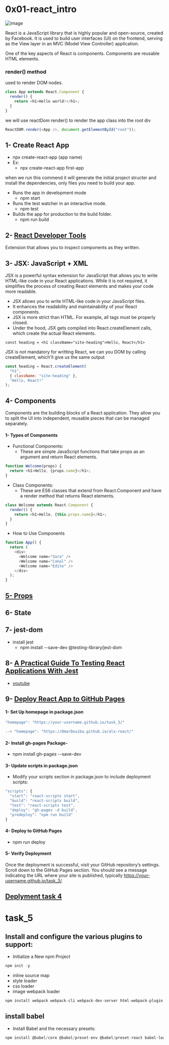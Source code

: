 # 0x01-react_intro

![image](https://s3.amazonaws.com/alx-intranet.hbtn.io/uploads/medias/2019/12/79df527164ac54981039.jpg?X-Amz-Algorithm=AWS4-HMAC-SHA256&X-Amz-Credential=AKIARDDGGGOUSBVO6H7D%2F20240625%2Fus-east-1%2Fs3%2Faws4_request&X-Amz-Date=20240625T110610Z&X-Amz-Expires=86400&X-Amz-SignedHeaders=host&X-Amz-Signature=37c25502097d91a43cf40977dd836b2bd8c3af8c3b791bf29978e09a1557307c)

React is a JavaScript library that is highly popular and open-source, created by Facebook. It is used to build user interfaces (UI) on the frontend, serving as the View layer in an MVC (Model View Controller) application.

One of the key aspects of React is components. Components are reusable HTML elements.

### render() method

used to render DOM nodes.

```js
class App extends React.Component {
  render() {
    return <h1>Hello world!</h1>;
  }
}
```

we will use reactDom render() to render the app class into the root div

```js
ReactDOM.render(<App />, document.getElementById("root"));
```

## 1- Create React App

- npx create-react-app (app name)
- Ex:
  - npx create-react-app first-app

when we run this commend it will generate the initial project structer and install the dependencies, only files you need to build your app.

- Runs the app in development mode
  - npm start
- Runs the test watcher in an interactive mode.
  - npm test
- Builds the app for production to the build folder.
  - npm run build

## 2- [React Developer Tools](https://chromewebstore.google.com/detail/react-developer-tools/fmkadmapgofadopljbjfkapdkoienihi)

Extension that allows you to inspect components as they written.

## 3- JSX: JavaScript + XML

JSX is a powerful syntax extension for JavaScript that allows you to write HTML-like code in your React applications. While it is not required, it simplifies the process of creating React elements and makes your code more readable.

- JSX allows you to write HTML-like code in your JavaScript files.
- It enhances the readability and maintainability of your React components.
- JSX is more strict than HTML. For example, all tags must be properly closed.
- Under the hood, JSX gets compiled into React.createElement calls, which create the actual React elements.

```JS
const heading = <h1 className="site-heading">Hello, React</h1>
```

JSX is not mandatory for writting React, we can you DOM by calling createElement, which'll give us the same output

```js
const heading = React.createElement(
  "h1",
  { className: "site-heading" },
  "Hello, React!"
);
```

## 4- Components

Components are the building blocks of a React application. They allow you to split the UI into independent, reusable pieces that can be managed separately.

#### 1- Types of Components

- Functional Components:
  - These are simple JavaScript functions that take props as an argument and return React elements.

```js
function Welcome(props) {
  return <h1>Hello, {props.name}</h1>;
}
```

- Class Components:
  - These are ES6 classes that extend from React.Component and have a render method that returns React elements.

```js
class Welcome extends React.Component {
  render() {
    return <h1>Hello, {this.props.name}</h1>;
  }
}
```

- How to Use Components

```js
function App() {
  return (
    <div>
      <Welcome name="Sara" />
      <Welcome name="Cahal" />
      <Welcome name="Edite" />
    </div>
  );
}
```

## [5- Props](../0x02-react_props/)

## 6- State

## 7- jest-dom

- install jest
  - npm install --save-dev @testing-library/jest-dom

## 8- [A Practical Guide To Testing React Applications With Jest](https://www.smashingmagazine.com/2020/06/practical-guide-testing-react-applications-jest/)

- [youtube](https://www.youtube.com/watch?v=KsiuE0IS9AE&list=PLGDf0elkI13EfDa45q-q1YpAIMBl5mjab&index=2)

## 9- [Deploy React App to GitHub Pages](https://www.youtube.com/watch?v=7wzuievFjrk)

#### 1- Set Up homepage in package.json

```js
"homepage": "https://your-username.github.io/task_3/"

--> "homepage": "https://OmarDouiba.github.io/alx-react/"
```

#### 2- Install gh-pages Package-

- npm install gh-pages --save-dev

#### 3- Update scripts in package.json

- Modify your scripts section in package.json to include deployment scripts:

```js
"scripts": {
  "start": "react-scripts start",
  "build": "react-scripts build",
  "test": "react-scripts test",
  "deploy": "gh-pages -d build",
  "predeploy": "npm run build"
}
```

#### 4- Deploy to GitHub Pages

- npm run deploy

#### 5- Verify Deployment

Once the deployment is successful, visit your GitHub repository’s settings. Scroll down to the GitHub Pages section. You should see a message indicating the URL where your site is published, typically https://your-username.github.io/task_3/.

## [Deplyment task 4](https://omardouiba.github.io/alx-react/)

# task_5

## Install and configure the various plugins to support:

- Initialize a New npm Project

```js
npm init -y
```

- inline source map
- style loader
- css loader
- image webpack loader

```js
npm install webpack webpack-cli webpack-dev-server html-webpack-plugin clean-webpack-plugin style-loader css-loader image-webpack-loader file-loader --save-dev
```

## install babel

- Install Babel and the necessary presets:

```js
npm install @babel/core @babel/preset-env @babel/preset-react babel-loader --save-dev
```
